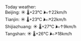 Today weather:  
Beijing: ☀️   🌡️+23°C 🌬️↑22km/h  
Tianjin: ☀️   🌡️+23°C 🌬️↗22km/h  
Shijiazhuang: ☀️   🌡️+27°C 🌬️↑9km/h  
Tangshan: ☀️   🌡️+26°C 🌬️↗18km/h  
